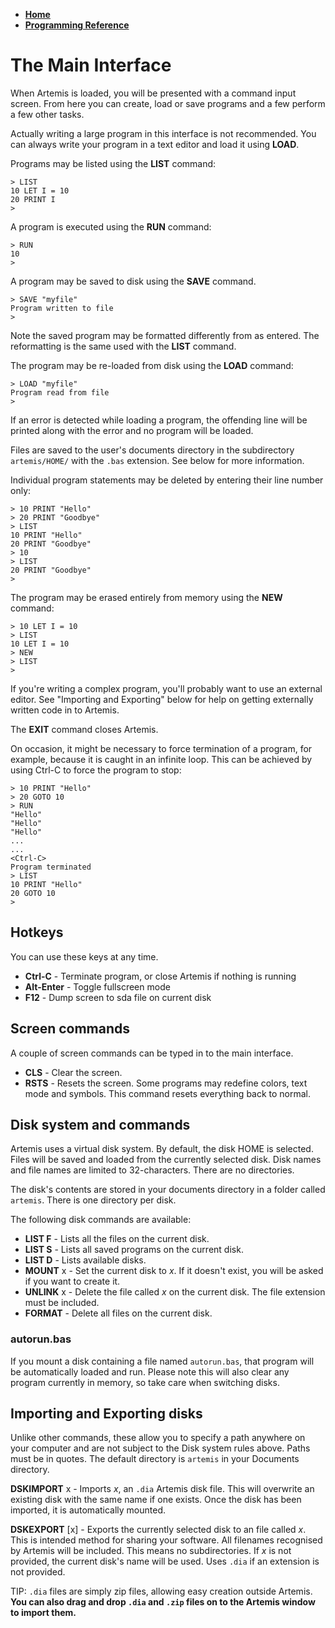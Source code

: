 - **[Home](.)**
- **[Programming Reference](programming)**

# The Main Interface

When Artemis is loaded, you will be presented with a command input screen. From here you can create, load or save programs and a few perform a few other tasks.

Actually writing a large program in this interface is not recommended. You can always write your program in a text editor and load it using **LOAD**.

Programs may be listed using the **LIST** command:

```
> LIST
10 LET I = 10
20 PRINT I
>
```

A program is executed using the **RUN** command:

```
> RUN
10
>
```

A program may be saved to disk using the **SAVE** command.

```
> SAVE "myfile"
Program written to file
>
```

Note the saved program may be formatted differently from as entered. The reformatting is the same used with the **LIST** command.

The program may be re-loaded from disk using the **LOAD** command:

```
> LOAD "myfile"
Program read from file
>
```

If an error is detected while loading a program, the offending line will be printed along with the error and no program will be loaded.

Files are saved to the user's documents directory in the subdirectory `artemis/HOME/` with the `.bas` extension. See below for more information.

Individual program statements may be deleted by entering their line number only:

```
> 10 PRINT "Hello"
> 20 PRINT "Goodbye"
> LIST
10 PRINT "Hello"
20 PRINT "Goodbye"
> 10
> LIST
20 PRINT "Goodbye"
>
```

The program may be erased entirely from memory using the **NEW** command:

```
> 10 LET I = 10
> LIST
10 LET I = 10
> NEW
> LIST
>
```

If you're writing a complex program, you'll probably want to use an external editor. See "Importing and Exporting" below for help on getting externally written code in to Artemis.

The **EXIT** command closes Artemis.

On occasion, it might be necessary to force termination of a program, for example, because it is caught in an infinite loop. This can be achieved by using Ctrl-C to force the program to stop:

```
> 10 PRINT "Hello"
> 20 GOTO 10
> RUN
"Hello"
"Hello"
"Hello"
...
...
<Ctrl-C>
Program terminated
> LIST
10 PRINT "Hello"
20 GOTO 10
>
```

## Hotkeys

You can use these keys at any time.

- **Ctrl-C** - Terminate program, or close Artemis if nothing is running
- **Alt-Enter** - Toggle fullscreen mode
- **F12** - Dump screen to sda file on current disk

## Screen commands

A couple of screen commands can be typed in to the main interface.

- **CLS** - Clear the screen.
- **RSTS** - Resets the screen. Some programs may redefine colors, text mode and symbols. This command resets everything back to normal.

## Disk system and commands

Artemis uses a virtual disk system. By default, the disk HOME is selected. Files will be saved and loaded from the currently selected disk. Disk names and file names are limited to 32-characters. There are no directories.

The disk's contents are stored in your documents directory in a folder called `artemis`. There is one directory per disk.

The following disk commands are available:

- **LIST F** - Lists all the files on the current disk.
- **LIST S** - Lists all saved programs on the current disk.
- **LIST D** - Lists available disks.
- **MOUNT** x - Set the current disk to *x*. If it doesn't exist, you will be asked if you want to create it.
- **UNLINK** x - Delete the file called *x* on the current disk. The file extension must be included.
- **FORMAT** - Delete all files on the current disk.

### autorun.bas

If you mount a disk containing a file named `autorun.bas`, that program will be automatically loaded and run. Please note this will also clear any program currently in memory, so take care when switching disks.

## Importing and Exporting disks

Unlike other commands, these allow you to specify a path anywhere on your computer and are not subject to the Disk system rules above. Paths must be in quotes. The default directory is `artemis` in your Documents directory.

**DSKIMPORT** x - Imports *x*, an `.dia` Artemis disk file. This will overwrite an existing disk with the same name if one exists. Once the disk has been imported, it is automatically mounted.

**DSKEXPORT** [x] - Exports the currently selected disk to an file called *x*. This is intended method for sharing your software. All filenames recognised by Artemis will be included. This means no subdirectories. If *x* is not provided, the current disk's name will be used. Uses `.dia` if an extension is not provided.

TIP: `.dia` files are simply zip files, allowing easy creation outside Artemis. **You can also drag and drop `.dia` and `.zip` files on to the Artemis window to import them.**
